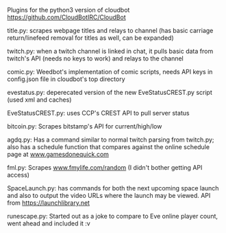 Plugins for the python3 version of cloudbot https://github.com/CloudBotIRC/CloudBot

title.py: scrapes webpage titles and relays to channel (has basic carriage return/linefeed removal for titles as well, can be expanded)

twitch.py: when a twitch channel is linked in chat, it pulls basic data from twitch's API (needs no keys to work) and relays to the channel

comic.py: Weedbot's implementation of comic scripts, needs API keys in config.json file in cloudbot's top directory

evestatus.py: deperecated version of the new EveStatusCREST.py script (used xml and caches)

EveStatusCREST.py: uses CCP's CREST API to pull server status

bitcoin.py: Scrapes bitstamp's API for current/high/low

agdq.py: Has a command similar to normal twitch parsing from twitch.py; also has a schedule function that compares against the online schedule page at www.gamesdonequick.com

fml.py: Scrapes www.fmylife.com/random (I didn't bother getting API access)

SpaceLaunch.py: has commands for both the next upcoming space launch and also to output the video URLs where the launch may be viewed. API from https://launchlibrary.net

runescape.py: Started out as a joke to compare to Eve online player count, went ahead and included it :v
